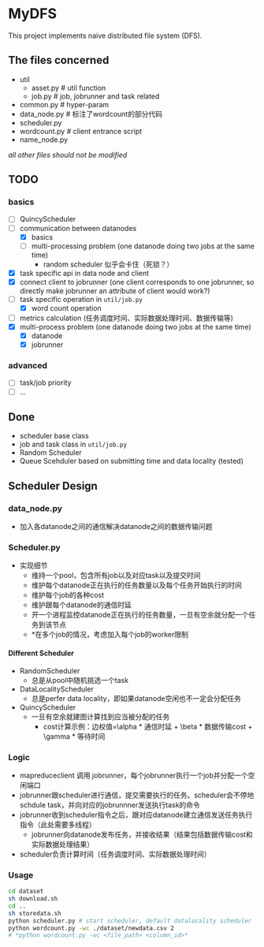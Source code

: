 # MyDFS
This project implements naive distributed file system (DFS).

## The files concerned
- util
    - asset.py # util function
    - job.py # job, jobrunner and task related
- common.py # hyper-param
- data_node.py # 标注了wordcount的部分代码
- scheduler.py
- wordcount.py # client entrance script
- name_node.py

*all other files should not be modified*


## TODO
### basics
- [ ] QuincyScheduler
- [ ] communication between datanodes
    - [x] basics
    - [ ] multi-processing problem (one datanode doing two jobs at the same time)
        - random scheduler 似乎会卡住（死锁？）
- [x] task specific api in data node and client
- [x] connect client to jobrunner (one client corresponds to one jobrunner, so directly make jobrunner an attribute of client would work?)
- [ ] task specific operation in `util/job.py`
    - [x] word count operation
- [ ] metrics calculation (任务调度时间、实际数据处理时间、数据传输等)
- [x] multi-process problem (one datanode doing two jobs at the same time)
    - [x] datanode
    - [x] jobrunner

### advanced
- [ ] task/job priority
- [ ] ...

## Done
- scheduler base class
- job and task class in `util/job.py`
- Random Scheduler
- Queue Scehduler based on submitting time and data locality (tested)

## Scheduler Design
### data_node.py
- 加入各datanode之间的通信解决datanode之间的数据传输问题

### Scheduler.py
- 实现细节
    - 维持一个pool，包含所有job以及对应task以及提交时间
    - 维护每个datanode正在执行的任务数量以及每个任务开始执行的时间
    - 维护每个job的各种cost
    - 维护跟每个datanode的通信时延
    - 开一个进程监控datanode正在执行的任务数量，一旦有空余就分配一个任务到该节点
    - *在多个job的情况，考虑加入每个job的worker限制

#### Different Scheduler
- RandomScheduler
    - 总是从pool中随机挑选一个task
- DataLocalityScheduler
    - 总是perfer data locality，即如果datanode空闲也不一定会分配任务
- QuincyScheduler
    - 一旦有空余就建图计算找到应当被分配的任务
        - cost计算示例：边权值=\alpha * 通信时延 + \beta * 数据传输cost + \gamma * 等待时间

### Logic
- mapreduceclient 调用 jobrunner，每个jobrunner执行一个job并分配一个空闲端口
- jobrunner跟scheduler进行通信，提交需要执行的任务。scheduler会不停地schdule task，并向对应的jobrunnner发送执行task的命令
- jobrunner收到scheduler指令之后，跟对应datanode建立通信发送任务执行指令（此处需要多线程）
    - jobrunner向datanode发布任务，并接收结果（结果包括数据传输cost和实际数据处理结果）
- scheduler负责计算时间（任务调度时间、实际数据处理时间）

### Usage
```sh
cd dataset
sh download.sh
cd ..
sh storedata.sh
python scheduler.py # start scheduler, default datalocality scheduler
python wordcount.py -wc ./dataset/newdata.csv 2
# *python wordcount.py -wc <file_path> <column_id>*
```